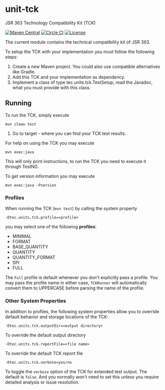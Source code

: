 unit-tck
========
JSR 363 Technology Compatibility Kit (TCK) 

[![Maven Central](https://maven-badges.herokuapp.com/maven-central/tec.units/unit-tck/badge.svg)](https://maven-badges.herokuapp.com/maven-central/tec.units/unit-tck)
[![Circle CI](https://circleci.com/gh/unitsofmeasurement/unit-tck.svg?style=svg)](https://circleci.com/gh/unitsofmeasurement/unit-tck)
[![License](http://img.shields.io/badge/license-BSD3-blue.svg?style=flat-square)](http://opensource.org/licenses/BSD-3-Clause)

The current module contains the technical compatibility kit of JSR 363.

To setup the TCK with your implementation you must follow the following steps:

 1. Create a new Maven project. You could also use compatible alternatives like Gradle.
 2. Add this TCK and your implementation as dependency.
 3. Implement a class of type tec.units.tck.TestSetup, read the Javadoc, what 
  you must provide with this class.
  
## Running
To run the TCK, simply execute
```
mvn clean test
```       
 1. Go to target - where you can find your TCK test results.
   
For help on using the TCK you may execute
```
mvn exec:java
```
This will only print instructions, to run the TCK you need to execute it through TestNG.

To get version information you may execute
```
mvn exec:java -Pversion
```

### Profiles
When running the TCK (`mvn test`) by calling the system property
```
-Dtec.units.tck.profile=<profile>
```
you may select one of the following **profiles**: 
- MINIMAL
- FORMAT
- BASE_QUANTITY
- QUANTITY
- QUANTITY_FORMAT
- SPI
- FULL

The `Full` profile is default whenever you don't explicitly pass a profile.
You may pass the profile name in either case, `TCKRunner` will automatically convert them to UPPERCASE before parsing the name of the profile.

### Other System Properties
In addition to profiles, the following system properties allow you to override default behavior and storage locations of the TCK:
```
-Dtec.units.tck.outputDir=<output directory>
```
To override the default output directory
```
-Dtec.units.tck.reportFile=<file name>
```
To override the default TCK report file
```
-Dtec.units.tck.verbose=yes/no
```
To toggle the `verbose` option of the TCK for extended test output. The default is `false`. And you normally won't need to set this unless you require detailed analysis or issue resolution.
